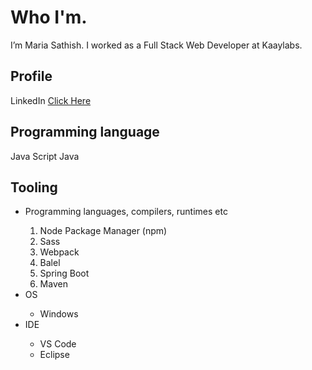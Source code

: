 # Who I'm.
I’m Maria Sathish. I worked as a Full Stack Web Developer at Kaaylabs.


## Profile
LinkedIn [Click Here](https://www.linkedin.com/in/maria-sathish-31677410b)

## Programming language
Java Script
Java

## Tooling
<ul>
    <li>
        Programming languages, compilers, runtimes etc
    </li>
    <ol>
        <li>
            Node Package Manager (npm)
        </li>
        <li>
            Sass
        </li>
        <li>
            Webpack
        </li>
        <li>
            Balel
        </li>
        <li>
            Spring Boot
        </li>
        <li>
            Maven
        </li>
    </ol>
    <li>
        OS
    </li>
    <ul>
        <li>
            Windows
        </li>
    </ul>
    <li>
        IDE
    </li>
    <ul>
        <li>
            VS Code
        </li>
        <li>
            Eclipse
        </li>
    </ul>
</ul>